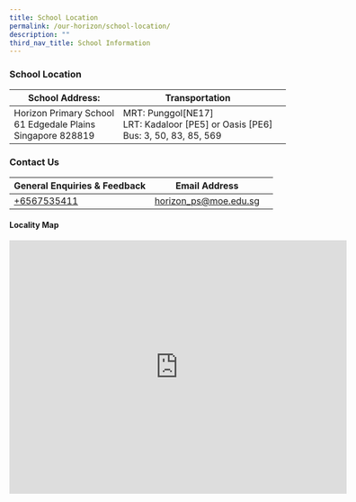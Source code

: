```yaml
---
title: School Location
permalink: /our-horizon/school-location/
description: ""
third_nav_title: School Information
---
```

### **School Location**
|School Address: | Transportation |  |
| -------- | -------- | -------- |
| Horizon Primary School<br> 61 Edgedale Plains<br>Singapore 828819| MRT: Punggol[NE17]<br>LRT: Kadaloor [PE5] or Oasis [PE6]<br>Bus: 3, 50, 83, 85, 569   |    |

### **Contact Us**

| General Enquiries &amp; Feedback | Email Address |  |
| -------- | -------- | -------- |
|   [+6567535411](+6567535411)   |  [horizon_ps@moe.edu.sg](horizon_ps@moe.edu.sg)    |     |


#### **Locality Map**

<iframe loading="lazy" allowfullscreen="" style="border:0;" height="450" width="600" src="https://www.google.com/maps/embed?pb=!1m18!1m12!1m3!1d3988.6276292804732!2d103.91094151475416!3d1.399817498979097!2m3!1f0!2f0!3f0!3m2!1i1024!2i768!4f13.1!3m3!1m2!1s0x31da16003fe3eb83%3A0xd7dfdd03955fe8bd!2sHorizon%20Primary%20School!5e0!3m2!1sen!2ssg!4v1671812896861!5m2!1sen!2ssg"></iframe>